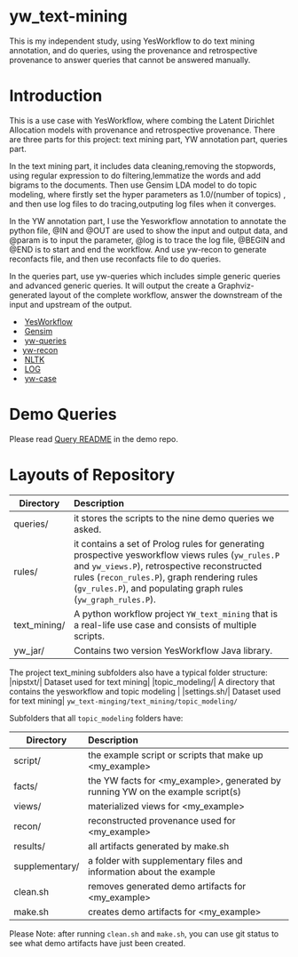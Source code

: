 # yw_text-mining
This is my independent study, using YesWorkflow to do text mining annotation, and do queries, using the provenance and retrospective provenance to answer queries that cannot be answered manually. 
# Introduction 
This is a use case with YesWorkflow, where combing the Latent Dirichlet Allocation models with provenance and retrospective provenance. There are three parts for this project: text mining part, YW annotation part, queries part. 

In the text mining part, it includes data cleaning,removing the stopwords, using regular expression to do filtering,lemmatize the words and add bigrams to the documents. Then use Gensim LDA model to do topic modeling, where firstly set the hyper parameters as 1.0/(number of topics) , and then use log files to do tracing,outputing log files when it converges. 

In the YW annotation part, I use the Yesworkflow annotation to annotate the python file, @IN and @OUT are used to show the input and output data, and @param is to input the parameter, @log is to trace the log file, @BEGIN and @END is to start and end the workflow. And use yw-recon to generate reconfacts file, and then use reconfacts file to do queries.

In the queries part, use yw-queries which includes simple generic queries and advanced generic queries. It will output the create a Graphviz-generated layout of the complete workflow, answer the downstream of the input and upstream of the output. 

*  [YesWorkflow](https://github.com/yesworkflow-org/yw-prototypes)
*  [Gensim](https://radimrehurek.com/gensim/models/ldamodel.html)
*  [yw-queries](https://github.com/yesworkflow-org/yw-idcc-17/tree/master/queries)
*  [yw-recon](https://github.com/yesworkflow-org/yw-tapp-15-recon) 
*  [NLTK](http://www.nltk.org/book/ch01.html)
*  [LOG](https://docs.python.org/3/library/logging.html)
*  [yw-case](https://github.com/yesworkflow-org/yw-idcc-17)

# Demo Queries

Please read [Query README](https://github.com/idaks/dataone-ahm-2016-poster/blob/master/queries/README.md) in the demo repo.

# Layouts of Repository

| Directory | Description                                                          |
|-----------| :--------------------------------------------------------------------|
|queries/ | it stores the scripts to the nine demo queries we asked.|
|rules/| it contains a set of Prolog rules for generating prospective yesworkflow views rules (`yw_rules.P` and `yw_views.P`), retrospective reconstructed rules (`recon_rules.P`), graph rendering rules (`gv_rules.P`), and populating graph rules (`yw_graph_rules.P`).|
|text_mining/| A python workflow project `YW_text_mining` that is a real-life use case and consists of multiple scripts.|
|yw_jar/| Contains two version YesWorkflow Java library.|

The project text_mining subfolders also have a typical folder structure:
|nipstxt/| Dataset used for text mining|
|topic_modeling/| A directory that contains the yesworkflow and topic modeling |
|settings.sh/| Dataset used for text mining|
`yw_text-minging/text_mining/topic_modeling/` 

Subfolders that all `topic_modeling` folders have:


| Directory | Description                                                          |
|-----------| :--------------------------------------------------------------------|
| script/ | the example script or scripts that make up  \<my_example\> |
| facts/ | the YW facts for \<my_example\>, generated by running YW on the example script(s)|
| views/ | materialized views for \<my_example\>|
| recon/ | reconstructed provenance used for \<my_example\>|
| results/ | all artifacts generated by make.sh|
|supplementary/ | a folder with supplementary files and information about the example|
| clean.sh | removes generated demo artifacts for \<my_example\> |
| make.sh | creates demo artifacts for \<my_example\> |
Please 
Note: after running `clean.sh` and `make.sh`, you can use git status to see what demo artifacts have just been created.

```
